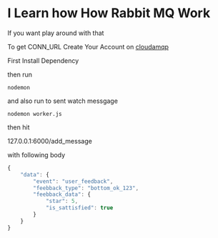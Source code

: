 # I Learn how How Rabbit MQ Work 

If you want play around with that


To get CONN_URL  Create Your Account on [cloudamqp](https://www.cloudamqp.com)



First Install Dependency

then run 
``` 
nodemon
```

and also run to sent watch messgage
```
nodemon worker.js
```

then hit 

127.0.0.1:6000/add_message

with following body

```javascript
{
    "data": {
        "event": "user_feedback",
        "feebback_type": "bottom_ok_123",
        "feebback_data": {
            "star": 5,
            "is_sattisfied": true
        }
    }
}
```
